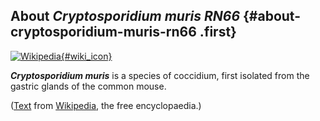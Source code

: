 About *Cryptosporidium muris RN66* {#about-cryptosporidium-muris-rn66 .first}
----------------------------------

[![Wikipedia](/img/wikipedia_logo_v2_en.png){#wiki_icon}](http://en.wikipedia.org/wiki/Cryptosporidium_muris)

***Cryptosporidium muris*** is a species of coccidium, first isolated
from the gastric glands of the common mouse.

([Text](http://en.wikipedia.org/wiki/Cryptosporidium_muris) from
[Wikipedia](http://en.wikipedia.org/), the free encyclopaedia.)
